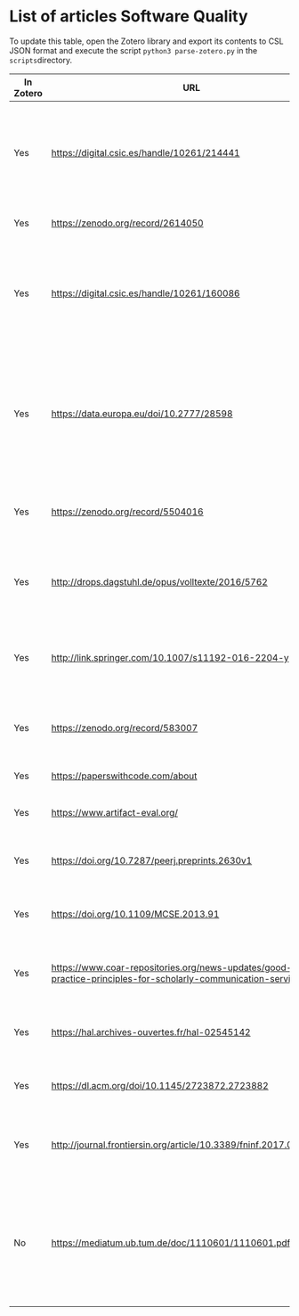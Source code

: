 # List of articles Software Quality

To update this table, open the Zotero library and export its contents to CSL JSON format and
execute the script `python3 parse-zotero.py` in the `scripts`directory.

| In Zotero | URL | Title |
| --- | --- | --- |
| Yes | https://digital.csic.es/handle/10261/214441 | EOSC-synergy: A set of Common Service Quality Assurance Baseline Criteria for Research Projects |
| Yes | https://zenodo.org/record/2614050 | CESSDA Software Maturity Levels |
| Yes | https://digital.csic.es/handle/10261/160086 | A set of common software quality assurance baseline criteria for research projects |
| Yes | https://data.europa.eu/doi/10.2777/28598 | Scholarly infrastructures for research software: report from the EOSC Executive Board Working Group (WG) Architecture Task Force (TF) SIRS |
| Yes | https://zenodo.org/record/5504016 | Defining Research Software: a controversial discussion |
| Yes | http://drops.dagstuhl.de/opus/volltexte/2016/5762 | Artifact Evaluation for Publications (Dagstuhl Perspectives Workshop 15452) |
| Yes | http://link.springer.com/10.1007/s11192-016-2204-y | Impact evaluation of open source software: an Altmetrics perspective |
| Yes | https://zenodo.org/record/583007 | Hitting the Bull'S eye with darts: Artifact evaluation in computer science |
| Yes | https://paperswithcode.com/about | Papers With Code |
| Yes | https://www.artifact-eval.org/ | Artifact evaluation for software conferences |
| Yes | https://doi.org/10.7287/peerj.preprints.2630v1 | Software vs. data in the context of citation |
| Yes | https://doi.org/10.1109/MCSE.2013.91 | Software Development for Reproducible Research |
| Yes | https://www.coar-repositories.org/news-updates/good-practice-principles-for-scholarly-communication-services-2/ | Good practice principles for scholarly communication services |
| Yes | https://hal.archives-ouvertes.fr/hal-02545142 | Encouraging a wider usage of software derived from research |
| Yes | https://dl.acm.org/doi/10.1145/2723872.2723882 | An introduction to Docker for reproducible research |
| Yes | http://journal.frontiersin.org/article/10.3389/fninf.2017.00076/full | Reproducibility vs. Replicability: A Brief History of a Confused Terminology |
| No  | https://mediatum.ub.tum.de/doc/1110601/1110601.pdf | Software Quality Models in Practice (softare quality is difficult to define, the use of software quality models could make it easier/more tangible |
